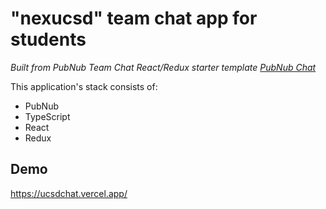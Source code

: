 # "nexucsd" team chat app for students 


*Built from PubNub Team Chat React/Redux starter template*
*[PubNub Chat](https://www.pubnub.com/docs/chat/quickstart)*

This application's stack consists of:

- PubNub
- TypeScript
- React
- Redux

## Demo ##
https://ucsdchat.vercel.app/





